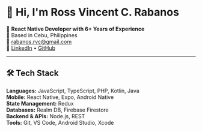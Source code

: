 # 👋 Hi, I'm Ross Vincent C. Rabanos

🎯 **React Native Developer with 6+ Years of Experience**  
📍 Based in Cebu, Philippines  
📧 rabanos.rvc@gmail.com  
🔗 [LinkedIn](https://www.linkedin.com/in/ross-rabanos/) • [GitHub](https://github.com/baiross)

---

## 🛠️ Tech Stack

**Languages:** JavaScript, TypeScript, PHP, Kotlin, Java  
**Mobile:** React Native, Expo, Android Native  
**State Management:** Redux  
**Databases:** Realm DB, Firebase Firestore  
**Backend & APIs:** Node.js, REST  
**Tools:** Git, VS Code, Android Studio, Xcode
